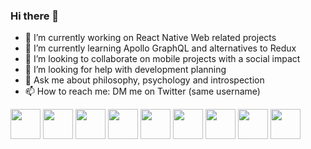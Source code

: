 ### Hi there 👋 
- 🔭 I’m currently working on React Native Web related projects
- 🌱 I’m currently learning Apollo GraphQL and alternatives to Redux
- 👯 I’m looking to collaborate on mobile projects with a social impact
- 🤔 I’m looking for help with development planning
- 💬 Ask me about philosophy, psychology and introspection
- 📫 How to reach me: DM me on Twitter (same username)

<span>
<img height="48px" src="https://cdn.svgporn.com/logos/javascript.svg">
<img height="48px" src="https://cdn.svgporn.com/logos/expo.svg">
<img height="48px" src="https://cdn.svgporn.com/logos/react.svg">
<img height="48px" src="https://cdn.svgporn.com/logos/eslint.svg">
<img height="48px" src="https://cdn.svgporn.com/logos/prettier.svg">
<img height="48px" src="https://cdn.svgporn.com/logos/git.svg">
<img height="48px" src="https://cdn.svgporn.com/logos/firebase.svg">
<img height="48px" src="https://cdn.svgporn.com/logos/graphql.svg">
<img height="48px" src="https://cdn.svgporn.com/logos/redux.svg">
</span>
